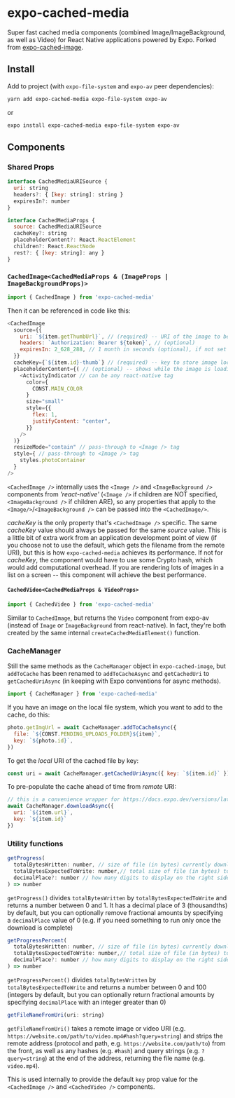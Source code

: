 # expo-cached-media

Super fast cached media components (combined Image/ImageBackground, as well as Video) for React Native applications powered by Expo. Forked from [expo-cached-image](https://github.com/echowaves/expo-cached-image).

## Install

Add to project (with `expo-file-system` and `expo-av` peer dependencies):

```sh
yarn add expo-cached-media expo-file-system expo-av
```

or

```sh
expo install expo-cached-media expo-file-system expo-av
```

## Components

### Shared Props

``` JavaScript
interface CachedMediaURISource {
  uri: string
  headers?: { [key: string]: string }
  expiresIn?: number
}

interface CachedMediaProps {
  source: CachedMediaURISource
  cacheKey?: string
  placeholderContent?: React.ReactElement
  children?: React.ReactNode
  rest?: { [key: string]: any }
}
```

### `CachedImage<CachedMediaProps & (ImageProps | ImageBackgroundProps)>`

```JavaScript
import { CachedImage } from 'expo-cached-media'
```

Then it can be referenced in code like this:

```JavaScript
<CachedImage
  source={{ 
    uri: `${item.getThumbUrl}`, // (required) -- URI of the image to be cached
    headers: `Authorization: Bearer ${token}`, // (optional)            
    expiresIn: 2_628_288, // 1 month in seconds (optional), if not set -- will never expire and will be managed by the OS
  }}
  cacheKey={`${item.id}-thumb`} // (required) -- key to store image locally -- defaults to the filename at the end of the URL (with hash and/or query keys stripped out)
  placeholderContent={( // (optional) -- shows while the image is loading
    <ActivityIndicator // can be any react-native tag
      color={
        CONST.MAIN_COLOR
      }
      size="small"
      style={{
        flex: 1,
        justifyContent: "center",
      }}
    />
  )} 
  resizeMode="contain" // pass-through to <Image /> tag 
  style={ // pass-through to <Image /> tag 
    styles.photoContainer
  }
/>
```

`<CachedImage />` internally uses the `<Image />` and `<ImageBackground />` components from *'react-native'* (`<Image />` if children are NOT specified, `<ImageBackground />` if children ARE), so any properties that apply to the `<Image/>`/`<ImageBackground />` can be passed into the `<CachedImage/>`.

*cacheKey* is the only property that's `<CachedImage />` specific. The same *cacheKey* value should always be passed for the same *source* value. This is a little bit of extra work from an application development point of view (if you choose not to use the default, which gets the filename from the remote URI), but this is how `expo-cached-media` achieves its performance. If not for *cacheKey*, the component would have to use some Crypto hash, which would add computational overhead. If you are rendering lots of images in a list on a screen -- this component will achieve the best performance.

#### `CachedVideo<CachedMediaProps & VideoProps>`

```JavaScript
import { CachedVideo } from 'expo-cached-media'
```

Similar to `CachedImage`, but returns the `Video` component from expo-av (instead of `Image` or `ImageBackground` from react-native). In fact, they're both created by the same internal `createCachedMediaElement()` function.

### CacheManager

Still the same methods as the `CacheManager` object in `expo-cached-image`, but `addToCache` has been renamed to `addToCacheAsync` and `getCachedUri` to `getCachedUriAsync` (in keeping with Expo conventions for async methods).

```JavaScript
import { CacheManager } from 'expo-cached-media'
```

If you have an image on the local file system, which you want to add to the cache, do this:

```JavaScript
photo.getImgUrl = await CacheManager.addToCacheAsync({
  file: `${CONST.PENDING_UPLOADS_FOLDER}${item}`,
  key: `${photo.id}`,
})
```

To get the *local* URI of the cached file by key:

```JavaScript
const uri = await CacheManager.getCachedUriAsync({ key: `${item.id}` })
```

To pre-populate the cache ahead of time from *remote* URI:

```JavaScript
// this is a convenience wrapper for https://docs.expo.dev/versions/latest/sdk/filesystem/#filesystemdownloadasyncuri-fileuri-options
await CacheManager.downloadAsync({
  uri: `${item.url}`,
  key: `${item.id}`
})
```

### Utility functions

``` JavaScript
getProgress(
  totalBytesWritten: number, // size of file (in bytes) currently downloaded
  totalBytesExpectedToWrite: number,// total size of file (in bytes) to download
  decimalPlace?: number // how many digits to display on the right side of the decimal (default 3)
) => number
```

`getProgress()` divides `totalBytesWritten` by `totalBytesExpectedToWrite` and returns a number between 0 and 1. It has a decimal place of 3 (thousandths) by default, but you can optionally remove fractional amounts by specifying a `decimalPlace` value of 0 (e.g. if you need something to run only once the download is complete)

``` JavaScript
getProgressPercent(
  totalBytesWritten: number, // size of file (in bytes) currently downloaded
  totalBytesExpectedToWrite: number,// total size of file (in bytes) to download
  decimalPlace?: number // how many digits to display on the right side of the decimal (default 0)
) => number
```

`getProgressPercent()` divides `totalBytesWritten` by `totalBytesExpectedToWrite` and returns a number between 0 and 100 (integers by default, but you can optionally return fractional amounts by specifying `decimalPlace` with an integer greater than 0)

``` JavaScript
getFileNameFromUri(uri: string)
```

`getFileNameFromUri()` takes a remote image or video URI (e.g. `https://website.com/path/to/video.mp4#hash?query=string`) and strips the remote address (protocol and path, e.g. `https://website.com/path/to`) from the front, as well as any hashes (e.g. `#hash`) and query strings (e.g. `?query=string`) at the end of the address, returning the file name (e.g. `video.mp4`).

This is used internally to provide the default `key` prop value for the `<CachedImage />` and `<CachedVideo />` components.
